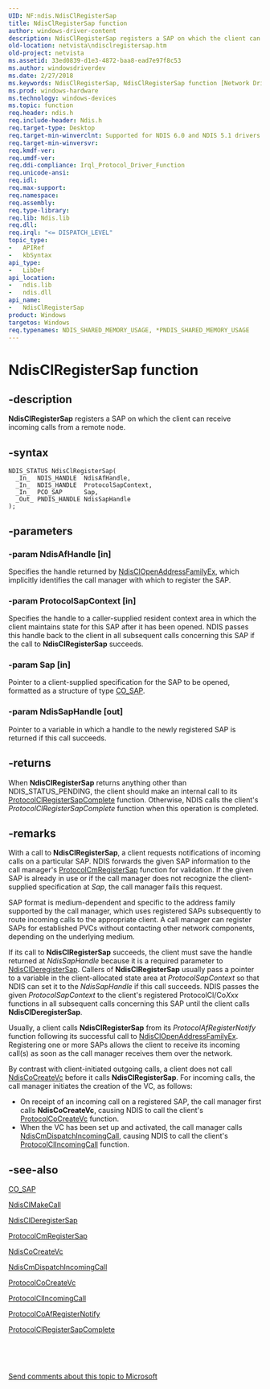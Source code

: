 ```yaml
---
UID: NF:ndis.NdisClRegisterSap
title: NdisClRegisterSap function
author: windows-driver-content
description: NdisClRegisterSap registers a SAP on which the client can receive incoming calls from a remote node.
old-location: netvista\ndisclregistersap.htm
old-project: netvista
ms.assetid: 33ed0839-d1e3-4872-baa8-ead7e97f8c53
ms.author: windowsdriverdev
ms.date: 2/27/2018
ms.keywords: NdisClRegisterSap, NdisClRegisterSap function [Network Drivers Starting with Windows Vista], condis_client_ref_ee22bc25-7935-458f-8016-6537d9803acb.xml, ndis/NdisClRegisterSap, netvista.ndisclregistersap
ms.prod: windows-hardware
ms.technology: windows-devices
ms.topic: function
req.header: ndis.h
req.include-header: Ndis.h
req.target-type: Desktop
req.target-min-winverclnt: Supported for NDIS 6.0 and NDIS 5.1 drivers (see    NdisClRegisterSap (NDIS 5.1)) in   Windows Vista. Supported for NDIS 5.1 drivers (see    NdisClRegisterSap (NDIS 5.1)) in   Windows XP.
req.target-min-winversvr: 
req.kmdf-ver: 
req.umdf-ver: 
req.ddi-compliance: Irql_Protocol_Driver_Function
req.unicode-ansi: 
req.idl: 
req.max-support: 
req.namespace: 
req.assembly: 
req.type-library: 
req.lib: Ndis.lib
req.dll: 
req.irql: "<= DISPATCH_LEVEL"
topic_type:
-	APIRef
-	kbSyntax
api_type:
-	LibDef
api_location:
-	ndis.lib
-	ndis.dll
api_name:
-	NdisClRegisterSap
product: Windows
targetos: Windows
req.typenames: NDIS_SHARED_MEMORY_USAGE, *PNDIS_SHARED_MEMORY_USAGE
---
```


# NdisClRegisterSap function


## -description


<b>NdisClRegisterSap</b> registers a SAP on which the client can receive incoming calls from a remote
  node.


## -syntax


````
NDIS_STATUS NdisClRegisterSap(
  _In_  NDIS_HANDLE  NdisAfHandle,
  _In_  NDIS_HANDLE  ProtocolSapContext,
  _In_  PCO_SAP      Sap,
  _Out_ PNDIS_HANDLE NdisSapHandle
);
````


## -parameters




### -param NdisAfHandle [in]

Specifies the handle returned by 
     <a href="..\ndis\nf-ndis-ndisclopenaddressfamilyex.md">NdisClOpenAddressFamilyEx</a>,
     which implicitly identifies the call manager with which to register the SAP.


### -param ProtocolSapContext [in]

Specifies the handle to a caller-supplied resident context area in which the client maintains
     state for this SAP after it has been opened. NDIS passes this handle back to the client in all
     subsequent calls concerning this SAP if the call to 
     <b>NdisClRegisterSap</b> succeeds.


### -param Sap [in]

Pointer to a client-supplied specification for the SAP to be opened, formatted as a structure of
     type 
     <a href="https://msdn.microsoft.com/library/windows/hardware/ff545392">CO_SAP</a>.


### -param NdisSapHandle [out]

Pointer to a variable in which a handle to the newly registered SAP is returned if this call
     succeeds.


## -returns



When 
     <b>NdisClRegisterSap</b> returns anything other than NDIS_STATUS_PENDING, the client should make an
     internal call to its 
     <a href="..\ndis\nc-ndis-protocol_cl_register_sap_complete.md">
     ProtocolClRegisterSapComplete</a> function. Otherwise, NDIS calls the client's 
     <i>ProtocolClRegisterSapComplete</i> function when this operation is completed.




## -remarks



With a call to 
    <b>NdisClRegisterSap</b>, a client requests notifications of incoming calls on a particular SAP. NDIS
    forwards the given SAP information to the call manager's 
    <a href="..\ndis\nc-ndis-protocol_cm_reg_sap.md">ProtocolCmRegisterSap</a> function
    for validation. If the given SAP is already in use or if the call manager does not recognize the
    client-supplied specification at 
    <i>Sap</i>, the call manager fails this request.

SAP format is medium-dependent and specific to the address family supported by the call manager, which
    uses registered SAPs subsequently to route incoming calls to the appropriate client. A call manager can
    register SAPs for established PVCs without contacting other network components, depending on the
    underlying medium.

If its call to 
    <b>NdisClRegisterSap</b> succeeds, the client must save the handle returned at 
    <i>NdisSapHandle</i> because it is a required parameter to 
    <a href="..\ndis\nf-ndis-ndisclderegistersap.md">NdisClDeregisterSap</a>. Callers of 
    <b>NdisClRegisterSap</b> usually pass a pointer to a variable in the client-allocated state area at 
    <i>ProtocolSapContext</i> so that NDIS can set it to the 
    <i>NdisSapHandle</i> if this call succeeds. NDIS passes the given 
    <i>ProtocolSapContext</i> to the client's registered ProtocolCl/Co<i>Xxx</i> functions in all subsequent calls concerning this SAP until the client calls 
    <b>NdisClDeregisterSap</b>.

Usually, a client calls 
    <b>NdisClRegisterSap</b> from its 
    <i>ProtocolAfRegisterNotify</i> function following its successful call to 
    <a href="..\ndis\nf-ndis-ndisclopenaddressfamilyex.md">NdisClOpenAddressFamilyEx</a>.
    Registering one or more SAPs allows the client to receive its incoming call(s) as soon as the call
    manager receives them over the network.

By contrast with client-initiated outgoing calls, a client does not call 
    <a href="..\ndis\nf-ndis-ndiscocreatevc.md">NdisCoCreateVc</a> before it calls 
    <b>NdisClRegisterSap</b>. For incoming calls, the call manager initiates the creation of the VC, as
    follows:

<ul>
<li>
On receipt of an incoming call on a registered SAP, the call manager first calls 
      <b>NdisCoCreateVc</b>, causing NDIS to call the client's 
      <a href="..\ndis\nc-ndis-protocol_co_create_vc.md">ProtocolCoCreateVc</a> function.

</li>
<li>
When the VC has been set up and activated, the call manager calls 
      <a href="..\ndis\nf-ndis-ndiscmdispatchincomingcall.md">NdisCmDispatchIncomingCall</a>,
      causing NDIS to call the client's 
      <a href="..\ndis\nc-ndis-protocol_cl_incoming_call.md">
      ProtocolClIncomingCall</a> function.

</li>
</ul>



## -see-also

<a href="https://msdn.microsoft.com/library/windows/hardware/ff545392">CO_SAP</a>



<a href="..\ndis\nf-ndis-ndisclmakecall.md">NdisClMakeCall</a>



<a href="..\ndis\nf-ndis-ndisclderegistersap.md">NdisClDeregisterSap</a>



<a href="..\ndis\nc-ndis-protocol_cm_reg_sap.md">ProtocolCmRegisterSap</a>



<a href="..\ndis\nf-ndis-ndiscocreatevc.md">NdisCoCreateVc</a>



<a href="..\ndis\nf-ndis-ndiscmdispatchincomingcall.md">NdisCmDispatchIncomingCall</a>



<a href="..\ndis\nc-ndis-protocol_co_create_vc.md">ProtocolCoCreateVc</a>



<a href="..\ndis\nc-ndis-protocol_cl_incoming_call.md">ProtocolClIncomingCall</a>



<a href="..\ndis\nc-ndis-protocol_co_af_register_notify.md">ProtocolCoAfRegisterNotify</a>



<a href="..\ndis\nc-ndis-protocol_cl_register_sap_complete.md">
   ProtocolClRegisterSapComplete</a>



 

 

<a href="mailto:wsddocfb@microsoft.com?subject=Documentation%20feedback [netvista\netvista]:%20NdisClRegisterSap function%20 RELEASE:%20(2/27/2018)&amp;body=%0A%0APRIVACY STATEMENT%0A%0AWe use your feedback to improve the documentation. We don't use your email address for any other purpose, and we'll remove your email address from our system after the issue that you're reporting is fixed. While we're working to fix this issue, we might send you an email message to ask for more info. Later, we might also send you an email message to let you know that we've addressed your feedback.%0A%0AFor more info about Microsoft's privacy policy, see http://privacy.microsoft.com/en-us/default.aspx." title="Send comments about this topic to Microsoft">Send comments about this topic to Microsoft</a>

